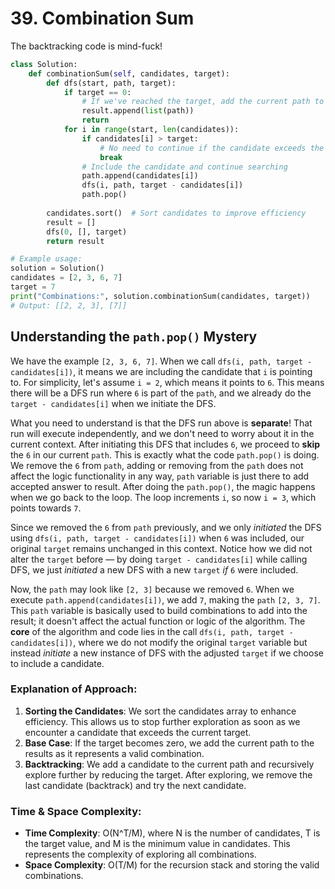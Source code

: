 # 39. Combination Sum

The backtracking code is mind-fuck! 

```python
class Solution:
    def combinationSum(self, candidates, target):
        def dfs(start, path, target):
            if target == 0:
                # If we've reached the target, add the current path to results
                result.append(list(path))
                return
            for i in range(start, len(candidates)):
                if candidates[i] > target:
                    # No need to continue if the candidate exceeds the target
                    break
                # Include the candidate and continue searching
                path.append(candidates[i])
                dfs(i, path, target - candidates[i])
                path.pop()
        
        candidates.sort()  # Sort candidates to improve efficiency
        result = []
        dfs(0, [], target)
        return result

# Example usage:
solution = Solution()
candidates = [2, 3, 6, 7]
target = 7
print("Combinations:", solution.combinationSum(candidates, target))
# Output: [[2, 2, 3], [7]]
```

## Understanding the `path.pop()` Mystery

We have the example `[2, 3, 6, 7]`. When we call `dfs(i, path, target - candidates[i])`, it means we are including the candidate that `i` is pointing to. For simplicity, let's assume `i = 2`, which means it points to `6`. 
This means there will be a DFS run where `6` is part of the `path`, and we already do the `target - candidates[i]` when we initiate the DFS.

What you need to understand is that the DFS run above is **separate**! That run will execute independently, and we don't need to worry about it in the current context. 
After initiating this DFS that includes `6`, we proceed to **skip** the `6` in our current `path`. This is exactly what the code `path.pop()` is doing. We remove the `6` from `path`, adding or removing from the `path` does not affect the logic functionality in any way, `path` variable is just there to add accepted answer to result. 
After doing the `path.pop()`, the magic happens when we go back to the loop. The loop increments `i`, so now `i = 3`, which points towards `7`.

Since we removed the `6` from `path` previously, and we only *initiated* the DFS using `dfs(i, path, target - candidates[i])` when `6` was included, our original `target` remains unchanged in this context. Notice how we did not alter the `target` before — by doing `target - candidates[i]` while calling DFS, we just *initiated* a new DFS with a new `target` *if* `6` were included.

Now, the `path` may look like `[2, 3]` because we removed `6`. When we execute `path.append(candidates[i])`, we add `7`, making the `path` `[2, 3, 7]`. This `path` variable is basically used to build combinations to add into the result; it doesn't affect the actual function or logic of the algorithm. The **core** of the algorithm and code lies in the call `dfs(i, path, target - candidates[i])`, where we do not modify the original `target` variable but instead *initiate* a new instance of DFS with the adjusted `target` if we choose to include a candidate.


### Explanation of Approach:

1. **Sorting the Candidates**: We sort the candidates array to enhance efficiency. This allows us to stop further exploration as soon as we encounter a candidate that exceeds the current target.
2. **Base Case**: If the target becomes zero, we add the current path to the results as it represents a valid combination.
3. **Backtracking**: We add a candidate to the current path and recursively explore further by reducing the target. After exploring, we remove the last candidate (backtrack) and try the next candidate.

### Time & Space Complexity:
- **Time Complexity**: O(N^T/M), where N is the number of candidates, T is the target value, and M is the minimum value in candidates. This represents the complexity of exploring all combinations.
- **Space Complexity**: O(T/M) for the recursion stack and storing the valid combinations.
